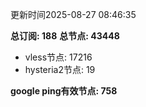 更新时间2025-08-27 08:46:35

**总订阅: 188**
**总节点: 43448**
- vless节点: 17216
- hysteria2节点: 19

**google ping有效节点: 758**
